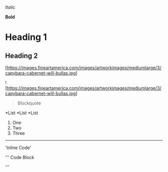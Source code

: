 *Italic*

**Bold**

# Heading 1

## Heading 2

[https://images.fineartamerica.com/images/artworkimages/mediumlarge/3/capybara-cabernet-will-bullas.jpg]

![https://images.fineartamerica.com/images/artworkimages/mediumlarge/3/capybara-cabernet-will-bullas.jpg]

> Blockquote

*List
*List
*List

1. One
2. Two 
3. Three

---

'Inline Code'

'''
Code Block

'''

